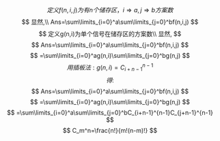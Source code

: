 $$ 定义f(n,i,j)为有n个储存区，i\Rightarrow a,j\Rightarrow b 方案数$$
$$ 显然,\\
Ans=\sum\limits_{i=0}^a\sum\limits_{j=0}^bf(n,i,j) $$
$$ 定义g(n,i)为单个信号在储存区的方案数\\
显然, $$
$$ Ans=\sum\limits_{i=0}^a\sum\limits_{j=0}^bf(n,i,j) $$
$$ =\sum\limits_{i=0}^ag(n,i)\sum\limits_{j=0}^bg(n,j) $$
$$ 用插板法:g(n,i)=C_{i+n-1}^{n-1} $$
$$ 得: $$
$$ Ans=\sum\limits_{i=0}^a\sum\limits_{j=0}^bf(n,i,j) $$
$$ =\sum\limits_{i=0}^ag(n,i)\sum\limits_{j=0}^bg(n,j) $$
$$ =\sum\limits_{i=0}^a\sum\limits_{j=0}^bC_{i+n-1}^{n-1}C_{j+n-1}^{n-1} $$
$$ C_m^n=\frac{n!}{m!(n-m)!} $$